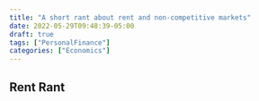 ```yaml
---
title: "A short rant about rent and non-competitive markets" 
date: 2022-05-29T09:48:39-05:00
draft: true
tags: ["PersonalFinance"]
categories: ["Economics"]
---
```


## Rent Rant



## 